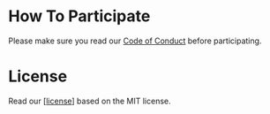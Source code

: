 

# How To Participate

Please make sure you read our [Code of Conduct](https://github.com/friendlycode/codeofconduct/blob/master/README.md) before participating.

# License
Read our [[license](https://github.com/friendlycode/strategic_plan/blob/master/license.md)] based on the MIT license.
